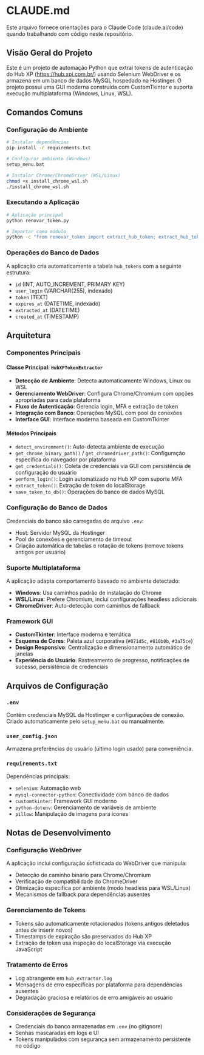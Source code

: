 # CLAUDE.md

Este arquivo fornece orientações para o Claude Code (claude.ai/code) quando trabalhando com código neste repositório.

## Visão Geral do Projeto

Este é um projeto de automação Python que extrai tokens de autenticação do Hub XP (https://hub.xpi.com.br/) usando Selenium WebDriver e os armazena em um banco de dados MySQL hospedado na Hostinger. O projeto possui uma GUI moderna construída com CustomTkinter e suporta execução multiplataforma (Windows, Linux, WSL).

## Comandos Comuns

### Configuração do Ambiente
```bash
# Instalar dependências
pip install -r requirements.txt

# Configurar ambiente (Windows)
setup_menu.bat

# Instalar Chrome/ChromeDriver (WSL/Linux)
chmod +x install_chrome_wsl.sh
./install_chrome_wsl.sh
```

### Executando a Aplicação
```bash
# Aplicação principal
python renovar_token.py

# Importar como módulo
python -c "from renovar_token import extract_hub_token; extract_hub_token()"
```

### Operações do Banco de Dados
A aplicação cria automaticamente a tabela `hub_tokens` com a seguinte estrutura:
- `id` (INT, AUTO_INCREMENT, PRIMARY KEY)
- `user_login` (VARCHAR(255), indexado)
- `token` (TEXT)
- `expires_at` (DATETIME, indexado)
- `extracted_at` (DATETIME)
- `created_at` (TIMESTAMP)

## Arquitetura

### Componentes Principais

#### Classe Principal: `HubXPTokenExtractor`
- **Detecção de Ambiente**: Detecta automaticamente Windows, Linux ou WSL
- **Gerenciamento WebDriver**: Configura Chrome/Chromium com opções apropriadas para cada plataforma
- **Fluxo de Autenticação**: Gerencia login, MFA e extração de token
- **Integração com Banco**: Operações MySQL com pool de conexões
- **Interface GUI**: Interface moderna baseada em CustomTkinter

#### Métodos Principais
- `detect_environment()`: Auto-detecta ambiente de execução
- `get_chrome_binary_path()` / `get_chromedriver_path()`: Configuração específica do navegador por plataforma
- `get_credentials()`: Coleta de credenciais via GUI com persistência de configuração do usuário
- `perform_login()`: Login automatizado no Hub XP com suporte MFA
- `extract_token()`: Extração de token do localStorage
- `save_token_to_db()`: Operações do banco de dados MySQL

### Configuração do Banco de Dados
Credenciais do banco são carregadas do arquivo `.env`:
- Host: Servidor MySQL da Hostinger
- Pool de conexões e gerenciamento de timeout
- Criação automática de tabelas e rotação de tokens (remove tokens antigos por usuário)

### Suporte Multiplataforma
A aplicação adapta comportamento baseado no ambiente detectado:
- **Windows**: Usa caminhos padrão de instalação do Chrome
- **WSL/Linux**: Prefere Chromium, inclui configurações headless adicionais
- **ChromeDriver**: Auto-detecção com caminhos de fallback

### Framework GUI
- **CustomTkinter**: Interface moderna e temática
- **Esquema de Cores**: Paleta azul corporativa (`#071d5c`, `#810b0b`, `#3a75ce`)
- **Design Responsivo**: Centralização e dimensionamento automático de janelas
- **Experiência do Usuário**: Rastreamento de progresso, notificações de sucesso, persistência de credenciais

## Arquivos de Configuração

### `.env`
Contém credenciais MySQL da Hostinger e configurações de conexão. Criado automaticamente pelo `setup_menu.bat` ou manualmente.

### `user_config.json`
Armazena preferências do usuário (último login usado) para conveniência.

### `requirements.txt`
Dependências principais:
- `selenium`: Automação web
- `mysql-connector-python`: Conectividade com banco de dados
- `customtkinter`: Framework GUI moderno
- `python-dotenv`: Gerenciamento de variáveis de ambiente
- `pillow`: Manipulação de imagens para ícones

## Notas de Desenvolvimento

### Configuração WebDriver
A aplicação inclui configuração sofisticada do WebDriver que manipula:
- Detecção de caminho binário para Chrome/Chromium
- Verificação de compatibilidade do ChromeDriver
- Otimização específica por ambiente (modo headless para WSL/Linux)
- Mecanismos de fallback para dependências ausentes

### Gerenciamento de Tokens
- Tokens são automaticamente rotacionados (tokens antigos deletados antes de inserir novos)
- Timestamps de expiração são preservados do Hub XP
- Extração de token usa inspeção do localStorage via execução JavaScript

### Tratamento de Erros
- Log abrangente em `hub_extractor.log`
- Mensagens de erro específicas por plataforma para dependências ausentes
- Degradação graciosa e relatórios de erro amigáveis ao usuário

### Considerações de Segurança
- Credenciais do banco armazenadas em `.env` (no gitignore)
- Senhas mascaradas em logs e UI
- Tokens manipulados com segurança sem armazenamento persistente no código
